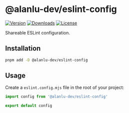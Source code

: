 # @alanlu-dev/eslint-config

<p>
 <a href="https://github.com/alanlu-dev/web-kit/blob/main/packages/tooling/eslint-config/CHANGELOG.md"><img src="https://img.shields.io/github/v/release/alanlu-dev/web-kit?filter=@alanlu-dev/eslint-config&style=flat" alt="Version"></a>
 <a href="https://www.npmjs.com/package/@alanlu-dev/eslint-config"><img src="https://img.shields.io/npm/dm/@alanlu-dev/eslint-config" alt="Downloads"></a>
 <a href="https://github.com/alanlu-dev/web-kit/blob/main/LICENSE"><img src="https://img.shields.io/github/license/alanlu-dev/web-kit?style=flat" alt="License"></a>
</p>

Shareable ESLint configuration.

## Installation

```bash
pnpm add -D @alanlu-dev/eslint-config
```

## Usage

Create a `eslint.config.mjs` file in the root of your project:

```js
import config from '@alanlu-dev/eslint-config'

export default config
```
